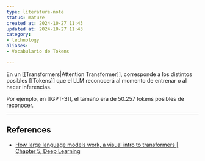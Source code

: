 ```yaml
---
type: literature-note
status: mature
created at: 2024-10-27 11:43
updated at: 2024-10-27 11:43
category:
- technology
aliases: 
- Vocabulario de Tokens

---
```

En un [[Transformers|Attention Transformer]],  corresponde a los distintos posibles [[Tokens]] que el LLM reconocerá al momento de entrenar o al hacer inferencias.

Por ejemplo, en [[GPT-3]], el tamaño era de 50.257 tokens posibles de reconocer.

---
## References

 - [How large language models work, a visual intro to transformers | Chapter 5, Deep Learning](https://www.youtube.com/watch?v=wjZofJX0v4M)


